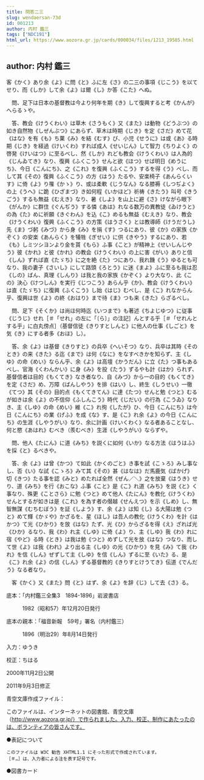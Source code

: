 ```yaml
---
title: 問答二三
slug: wendaersan-73d
id: 001213
author: 内村 鑑三
tags: ["NDC191"]
html_url: https://www.aozora.gr.jp/cards/000034/files/1213_19585.html
---
```


## author: 内村 鑑三

客《かく》あり余《よ》に問《と》ふに左《さ》の二三の事項《じこう》を以てせり、而《しか》して余《よ》は爾《し》か答《こた》へぬ。

　問、足下は日本の基督教は今より何年を期《き》して復興すると考《かんが》へらるゝや。

　答、教会《けうくわい》は草木《さうもく》又《また》は動物《どうぶつ》の如き自然物《しぜんぶつ》にあらず、草木は時期《じき》を定《さだ》めて花《はな》を有《も》ち菓《み》を結《むす》び、小児《せうに》は或《あ》る時期《じき》を経過《けいくわ》すれば成人《せいじん》して智力《ちりよく》の啓発《けいはつ》に至るべし、然《しか》れども教会《けうくわい》は人為的《じんゐてき》なり、復興《ふくこう》せんと欲《ほつ》せば明日《めうにち》、今日《こんにち》、之《これ》を復興《ふくこう》するを得《う》べし、而して其《その》復興《ふくこう》の方《はう》たるや、安楽椅子《あんらくいす》に倚《よ》り罹《かゝ》り、或は柔軟《じうなん》なる膝褥《しつぢよく》の上《うへ》に跪《ひざまづ》き如何程《いかほど》祈祷《きたう》叫号《きうごう》するも無益《むえき》なり、暑《しよ》を山上に避《さ》けながら眼下《がんか》に群住《ぐんぢう》する憐《あは》れなる数万の異教徒《ゐけうと》の為《た》めに祈願《きぐわん》を込《こ》めるも無益《むえき》なり、教会《けうくわい》復興《ふくこう》の方策《はうさく》とは教導師《けうだうし》先《ま》づ躬《みづ》から身《み》を捐《す》つるにあり、彼《か》の家族《かぞく》の安楽《あんらく》を犠牲《ぎせい》に供《きやう》するにあり、若《も》しミツシヨンより金を貰《もら》ふ事《こと》が精神上《せいしんじやう》彼《かれ》と彼《かれ》の教会《けうくわい》の上に害《がい》ありと信《しん》ずれば直《たゞち》に之を絶《た》つにあり、我れ饑《う》ゆるとも可なり、我の妻子《さいし》にして路頭《ろとう》に迷《まよ》ふに至るも我は忍《しの》ばん、真理《しんり》は我と我の家族《かぞく》より大なり、此《この》決心《けつしん》を実行《じつこう》あらん乎《か》、教会《けうくわい》は直《たゞち》に復興《ふくこう》し始《はじ》むべし、是《こ》れなからん乎、復興は世《よ》の終《おはり》まで待《ま》つも来《きた》らざるべし。

　問、足下《そくか》は尚ほ何時迄《いつまで》も著述《ちよじゆつ》に従事《じうじ》せれ［＃「せれ」の左に「〔ら〕」の注記］んとする乎［＃「せれんとする乎」に白丸傍点］（基督信徒《きりすとしんと》に他人の仕事《しごと》を気《き》にする者多《おほ》し）。

　答、余《よ》は基督《きりすと》の兵卒《へいそつ》なり、兵卒は其時《そのとき》の来《きた》る迄《まで》は何《なに》をなすべきかを知らず、主《しゆ》の命《めい》ならん乎、余《よ》は高壇《かうだん》に立《た》つ事もあるべし、官海《くわんかい》に身《み》を投《たう》ずるやも計《はか》られず、基督信者は目的《もくてき》なき者なり、自《みづ》から一の目的《もくてき》を定《さだ》め、万障《ばんしやう》を排《はい》し、終生《しうせい》一徹《てつ》其《その》目的点《もくてきてん》に達《たつ》せんと勉《つと》むるが如きは余《よ》の不信仰《ふしんこう》時代《じだい》の行為《こうゐ》なりき、主《しゆ》の命《めい》維《こ》れ徇《したが》ひ、今日《こんにち》は今日《こんにち》の業《げふ》を成《な》す、是《こ》れ余《よ》の今日《こんにち》の生涯《しやうがい》なり、余に計画《けいくわく》なる者あることなし、何と愍《あはれ》むべき（羨むべき）生涯《しやうがい》ならずや。

　問、他人《たにん》に道《みち》を説くに如何《いか》なる方法《はうはふ》を採《と》るべきや。

　答、余《よ》は曾《かつ》て如此《かくのごと》き事を試《こゝろ》みし事なし、否《い》な試《こゝろ》みて其《その》甚《はなは》だ馬鹿気《ばかげ》切《きつ》たる事を認《みと》めたれば全然《ぜん／＼》之を放棄《はうき》せり、道《みち》を行《おこな》ふ事《こと》是《こ》れ道《みち》を説《と》く事なり、殊更《ことさら》に勉《つと》めて他人《たにん》を教化《けうくわ》せんとするが如きは是《これ》を為す者の僣越《せんえつ》を示《しめ》し、無智無謀《むちむぼう》を証《しよう》す、余《よ》は知《し》る大陽は勉《つと》めて輝《かゞや》かざるを、星《ほし》は吾人の教化《けうくわ》を計《はかつ》て光《ひかり》を放《はな》たず、光《ひ》からざるを得《え》ざれば光《ひか》るなり、我《わ》れ主《しゆ》に倚《よ》り、主《しゆ》我《わ》れに宿《やど》る時《とき》は我は勉《つと》めずして光を放《はな》つなり、而して世《よ》は我《われ》より出る主《しゆ》の光《ひかり》を見《み》て我《われ》を信《しん》ぜずして主《しゆ》を信《しん》ずるに至《いた》る、是《こ》れ余《よ》の信《しん》ずる基督教的《きりすとけうてき》伝道《でんだう》なる者なり。

　客《かく》又《また》問《と》はず、余《よ》を辞《じ》して去《さ》る。













底本：「内村鑑三全集3　1894-1896」岩波書店

　　　1982（昭和57）年12月20日発行

底本の親本：「福音新報　59号」署名（内村鑑三）

　　　1896（明治29）年8月14日発行

入力：ゆうき

校正：ちはる

2000年11月2日公開

2011年9月3日修正

青空文庫作成ファイル：

このファイルは、インターネットの図書館、青空文庫（http://www.aozora.gr.jp/）で作られました。入力、校正、制作にあたったのは、ボランティアの皆さんです。











●表記について


	このファイルは W3C 勧告 XHTML1.1 にそった形式で作成されています。
	［＃…］は、入力者による注を表す記号です。







●図書カード